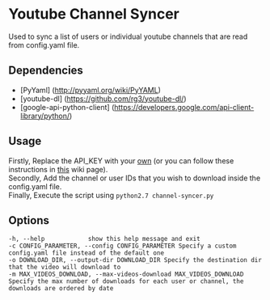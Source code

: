 # Youtube Channel Syncer
Used to sync a list of users or individual youtube channels that are read from config.yaml file.


## Dependencies
 * [PyYaml] (http://pyyaml.org/wiki/PyYAML)
 * [youtube-dl] (https://github.com/rg3/youtube-dl/)
 * [google-api-python-client] (https://developers.google.com/api-client-library/python/)
  

## Usage
 Firstly, Replace the API_KEY with your [own](https://developers.google.com/youtube/v3/getting-started#before-you-start) (or you can follow these instructions in [this](https://github.com/R4md4c/youtube-channel-syncer/wiki/Steps-to-generate-an-API-key-for-the-Youtube-API) wiki page).  
 Secondly, Add the channel or user IDs that you wish to download inside the config.yaml file.  
 Finally, Execute the script using `python2.7 channel-syncer.py`  


## Options
    -h, --help            show this help message and exit
    -c CONFIG_PARAMETER, --config CONFIG_PARAMETER Specify a custom config.yaml file instead of the default one
    -o DOWNLOAD_DIR, --output-dir DOWNLOAD_DIR Specify the destination dir that the video will download to
    -m MAX_VIDEOS_DOWNLOAD, --max-videos-download MAX_VIDEOS_DOWNLOAD Specify the max number of downloads for each user or channel, the downloads are ordered by date